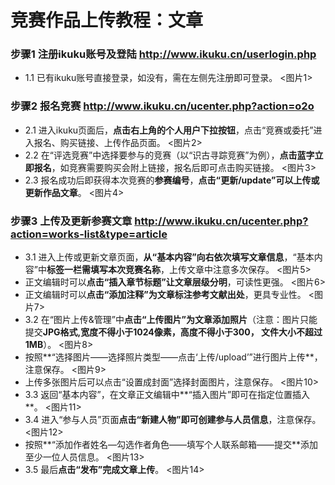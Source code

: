 # 竞赛作品上传教程：文章

### 步骤1 注册ikuku账号及登陆 http://www.ikuku.cn/userlogin.php 
* 1.1 已有ikuku账号直接登录，如没有，需在左侧先注册即可登录。
<图片1>

### 步骤2 报名竞赛 http://www.ikuku.cn/ucenter.php?action=o2o 
* 2.1 进入ikuku页面后，**点击右上角的个人用户下拉按钮**，点击“竞赛或委托”进入报名、购买链接、上传作品页面。
<图片2>
* 2.2 在“评选竞赛”中选择要参与的竞赛（以“识古寻踪竞赛”为例），**点击蓝字立即报名**，如竞赛需要购买会附上链接，报名后即可点击购买链接。
<图片3>
* 2.3 报名成功后即获得本次竞赛的**参赛编号**，**点击“更新/update”可以上传或更新作品文章**。
<图片4>

### 步骤3 上传及更新参赛文章 http://www.ikuku.cn/ucenter.php?action=works-list&type=article
* 3.1 进入上传或更新文章页面，**从“基本内容”向右依次填写文章信息**，“基本内容”中**标签一栏需填写本次竞赛名称**，上传文章中注意多次保存。
<图片5>
*    正文编辑时可以**点击“插入章节标题”让文章层级分明**，可读性更强。
<图片6>
*    正文编辑时可以**点击“添加注释”为文章标注参考文献出处**，更具专业性。
<图片7>
* 3.2 在“图片上传&管理”中**点击“上传图片”为文章添加照片**（注意：图片只能提交**JPG格式,宽度不得小于1024像素，高度不得小于300， 文件大小不超过1MB**）。
<图片8>
*    按照**“选择图片——选择照片类型——点击‘上传/upload’”进行图片上传**，注意保存。
<图片9>
*    上传多张图片后可以点击“设置成封面”选择封面图片，注意保存。
<图片10>
* 3.3 返回“基本内容”，在文章正文编辑中**“插入图片”即可在指定位置插入**。
<图片11>
* 3.4 进入“参与人员”页面**点击“新建人物”即可创建参与人员信息**，注意保存。
<图片12>
*    按照**“添加作者姓名—勾选作者角色——填写个人联系邮箱——提交**添加至少一位人员信息。
<图片13>
* 3.5 最后**点击“发布”完成文章上传**。
<图片14>
